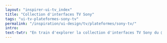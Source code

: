 ```yaml
---
layout: "inspirer-ui-tv_index"
title: "Collection d'interfaces TV Sony"
tags: "ui-tv-plateformes-sony-tv"
permalink: "/inspiration/ui-design/tv/plateformes/sony-tv/"
intro:
text-twtr: "En train d'explorer la collection d'interfaces TV Sony du @MagDuWebdesign"
---
```

